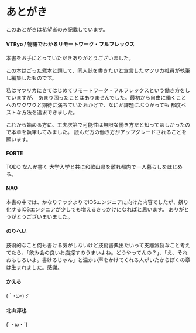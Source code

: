# あとがき

このあとがきは希望者のみ記載しています。

#### VTRyo / 物語でわかるリモートワーク・フルフレックス

本書をお手にとっていただきありがとうございました。

この本はごった煮本と題して、同人誌を書きたいと宣言したマツリカ社員が執筆し編集したものです。

私はマツリカにきてはじめてリモートワーク・フルフレックスという働き方をしていますが、
あまり困ったことはありませんでした。最初から自由に働くことへのワクワクと期待に満ちていたおかげで、なにか課題にぶつかっても
都度ベストな方法を追求できました。

これから始める方に、工夫次第で可能性は無限な働き方だと知ってほしかったので本章を執筆してみました。
読んだ方の働き方がアップグレードされることを願います。

#### FORTE

TODO なんか書く
大学入学と共に和歌山県を離れ都内で一人暮らしをはじめる。

#### NAO

本書の中では、かなりテックよりでiOSエンジニアに向けた内容でしたが、祭り化するiOSエンジニアが少しでも増えるきっかけになればと思います。
ありがとうがとうございまいました。

#### のりへい

技術的なこと何も書ける気がしないけど技術書典出たいって支離滅裂なこと考えてたら、「飲み会の良いお店探すのうまいよね。どうやってんの？」、「え、それおもしろいよ。書けるじゃん」と温かい声をかけてくれる人がいたからぼくの章は生まれました。感謝。

#### かえる

(｀･ω･)ゞ

#### 北山淳也

(`・ω・´)
